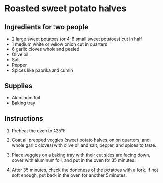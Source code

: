 # Roasted sweet potato halves

## Ingredients for two people

- 2 large sweet potatoes (or 4-6 small sweet potatoes) cut in half
- 1 medium white or yellow onion cut in quarters
- 6 garlic cloves whole and peeled
- Olive oil
- Salt
- Pepper
- Spices like paprika and cumin


## Supplies

- Aluminum foil
- Baking tray


## Instructions

1. Preheat the oven to 425°F.

2. Coat all prepped veggies (sweet potato halves, onion quarters, and whole garlic cloves) with olive oil and salt, pepper, and spices to taste.

3. Place veggies on a baking tray with their cut sides are facing down, cover with aluminum foil, and put in the oven for 35 minutes.

4. After 35 minutes, check the doneness of the potatoes with a fork. If not soft enough, put back in the oven for another 5 minutes.
